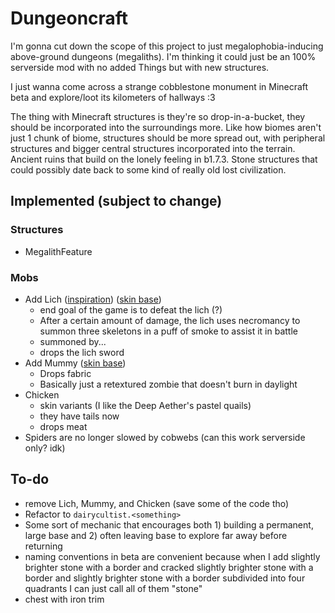 # Dungeoncraft

I'm gonna cut down the scope of this project to just megalophobia-inducing above-ground dungeons (megaliths). I'm thinking
it could just be an 100% serverside mod with no added Things but with new structures.

I just wanna come across a strange cobblestone monument in Minecraft beta and explore/loot its kilometers of hallways :3

The thing with Minecraft structures is they're so drop-in-a-bucket, they should be incorporated into the surroundings more.
Like how biomes aren't just 1 chunk of biome, structures should be more spread out, with peripheral structures and bigger
central structures incorporated into the terrain. Ancient ruins that build on the lonely feeling in b1.7.3.
Stone structures that could possibly date back to some kind of really old lost civilization.

## Implemented (subject to change)

### Structures

- MegalithFeature

### Mobs

- Add Lich ([inspiration](https://the-grimoire-of-gaia.fandom.com/wiki/Bone_Knight)) ([skin base](https://namemc.com/skin/adcc6eab0088f51e))
  - end goal of the game is to defeat the lich (?)
  - After a certain amount of damage, the lich uses necromancy to summon three skeletons in a puff of smoke to assist it in battle
  - summoned by...
  - drops the lich sword
- Add Mummy ([skin base](https://www.minecraftskins.com/skin/22900078/mummy/))
  - Drops fabric
  - Basically just a retextured zombie that doesn't burn in daylight
- Chicken
  - skin variants (I like the Deep Aether's pastel quails)
  - they have tails now
  - drops meat
- Spiders are no longer slowed by cobwebs (can this work serverside only? idk)

## To-do

- remove Lich, Mummy, and Chicken (save some of the code tho)
- Refactor to `dairycultist.<something>`
- Some sort of mechanic that encourages both 1) building a permanent, large base and 2) often leaving base to explore far away before returning
- naming conventions in beta are convenient because when I add slightly brighter stone with a border and cracked slightly brighter stone with a border and slightly brighter stone with a border subdivided into four quadrants I can just call all of them "stone"
- chest with iron trim